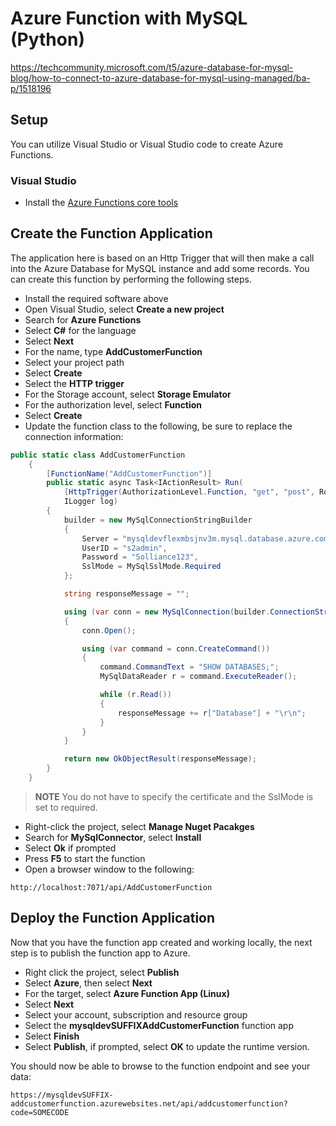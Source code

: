 # Azure Function with MySQL (Python)

https://techcommunity.microsoft.com/t5/azure-database-for-mysql-blog/how-to-connect-to-azure-database-for-mysql-using-managed/ba-p/1518196

## Setup

You can utilize Visual Studio or Visual Studio code to create Azure Functions.  

### Visual Studio

- Install the [Azure Functions core tools](https://github.com/Azure/azure-functions-core-tools)

## Create the Function Application

The application here is based on an Http Trigger that will then make a call into the Azure Database for MySQL instance and add some records. You can create this function by performing the following steps.

- Install the required software above
- Open Visual Studio, select **Create a new project**
- Search for **Azure Functions**
- Select **C#** for the language
- Select **Next**
- For the name, type **AddCustomerFunction**
- Select your project path
- Select **Create**
- Select the **HTTP trigger**
- For the Storage account, select **Storage Emulator**
- For the authorization level, select **Function**
- Select **Create**
- Update the function class to the following, be sure to replace the connection information:

```csharp
public static class AddCustomerFunction
    {
        [FunctionName("AddCustomerFunction")]
        public static async Task<IActionResult> Run(
            [HttpTrigger(AuthorizationLevel.Function, "get", "post", Route = null)] HttpRequest req,
            ILogger log)
        {
            builder = new MySqlConnectionStringBuilder
            {
                Server = "mysqldevflexmbsjnv3m.mysql.database.azure.com",
                UserID = "s2admin",
                Password = "Solliance123",
                SslMode = MySqlSslMode.Required
            };

            string responseMessage = "";

            using (var conn = new MySqlConnection(builder.ConnectionString))
            {
                conn.Open();

                using (var command = conn.CreateCommand())
                {
                    command.CommandText = "SHOW DATABASES;";
                    MySqlDataReader r = command.ExecuteReader();

                    while (r.Read())
                    {
                        responseMessage += r["Database"] + "\r\n";
                    }
                }
            }

            return new OkObjectResult(responseMessage);
        }
    }
```

> **NOTE** You do not have to specify the certificate and the SslMode is set to required.

- Right-click the project, select **Manage Nuget Pacakges**
- Search for **MySqlConnector**, select **Install**
- Select **Ok** if prompted
- Press **F5** to start the function
- Open a browser window to the following:

```text
http://localhost:7071/api/AddCustomerFunction
```

## Deploy the Function Application

Now that you have the function app created and working locally, the next step is to publish the function app to Azure. 

- Right click the project, select **Publish**
- Select **Azure**, then select **Next**
- For the target, select **Azure Function App (Linux)**
- Select **Next**
- Select your account, subscription and resource group
- Select the **mysqldevSUFFIXAddCustomerFunction** function app
- Select **Finish**
- Select **Publish**, if prompted, select **OK** to update the runtime version.

You should now be able to browse to the function endpoint and see your data:

```text
https://mysqldevSUFFIX-addcustomerfunction.azurewebsites.net/api/addcustomerfunction?code=SOMECODE
```